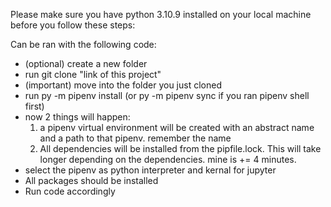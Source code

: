 Please make sure you have python 3.10.9 installed on your local machine before you follow these steps:

Can be ran with the following code:
- (optional) create a new folder
- run git clone "link of this project"
- (important) move into the folder you just cloned
- run py -m pipenv install	(or py -m pipenv sync if you ran pipenv shell first)
- now 2 things will happen:
	1. a pipenv virtual environment will be created with an abstract name and a path
		to that pipenv. remember the name
	2. All dependencies will be installed from the pipfile.lock. This will take longer
		depending on the dependencies. mine is += 4 minutes.
- select the pipenv as python interpreter and kernal for jupyter
- All packages should be installed
- Run code accordingly